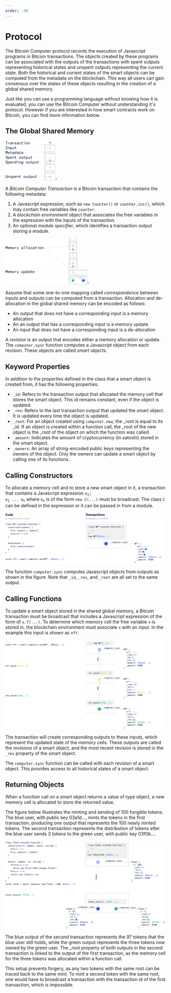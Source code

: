 ```yaml
---
order: -30
---
```


# Protocol

The Bitcoin Computer protocol records the execution of Javascript programs in Bitcoin transactions. The objects created by these programs can be associated with the outputs of the transactions with spent outputs representing historical states and unspent outputs representing the current state. Both the historical and current states of the smart objects can be computed from the metadata on the blockchain. This way all users can gain consensus over the states of these objects resulting in the creation of a global shared memory.

Just like you can use a programming language without knowing how it is evaluated, you can use the Bitcoin Computer without understanding it's protocol. However if you are interested in how smart contracts work on Bitcoin, you can find more information below.

## The Global Shared Memory

![](/static/legend@1x.png)-

A *Bitcoin Computer Transaction* is a Bitcoin transaction that contains the following metadata:
1. A Javascript expression, such as ``new Counter()`` or ``counter.inc()``, which may contain free variables like ``counter``.
2. A *blockchain environment* object that associates the free variables in the expression with the inputs of the transaction.
3. An optional *module specifier*, which identifies a transaction output storing a module.

![We show corresponding input-output paris vertically aligned.](/static/memory@1x.png)-


Assume that some one-to-one mapping called *correspondence* between inputs and outputs can be computed from a transaction. Allocation and de-allocation in the global shared memory can be encoded as follows:

* An output that does not have a corresponding input is a memory allocation
* An an output that has a corresponding input is a memory update
* An input that does not have a corresponding input is a de-allocation

A *revision* is an output that encodes either a memory allocation or update. The ``computer.sync`` function computes a Javascript object from each revision. These objects are called *smart objects*.

## Keyword Properties

In addition to the properties defined in the class that a smart object is created from, it has the following properties:

* ``_id``: Refers to the transaction output that allocated the memory cell that stores the smart object. This id remains constant, even if the object is updated.
* ``_rev``: Refers to the last transaction output that updated the smart object. It is updated every time the object is updated.
* ``_root``: For an object created using ``computer.new``, the _root is equal to its _id. If an object is created within a function call, the _root of the new object is the _root of the object on which the function was called.
* ``_amount``: Indicates the amount of cryptocurrency (in satoshi) stored in the smart object.
* ``_owners``: An array of string-encoded public keys representing the owners of the object. Only the owners can update a smart object by calling one of its functions.

## Calling Constructors

To allocate a memory cell and to store a new smart object in it, a transaction that contains a Javascript expression <code>e<sub>1</sub>; e<sub>2</sub> ... e<sub>n</sub></code> where <code>e<sub>n</sub></code> is of the form ``new C(...)`` must be broadcast. The class ``C`` can be defined in the expression or it can be passed in from a module.

![](/static/nft-create@1x.png)

The function ``computer.sync`` computes Javascript objects from outputs as shown in the figure. Note that ``_id``, ``_rev``, and ``_root`` are all set to the same output.

## Calling Functions

To update a smart object stored in the shared global memory, a Bitcoin transaction must be broadcast that includes a Javascript expression of the form of ``x.f(...)``. To determine which memory cell the free variable ``x`` is stored in, the blockchain environment must associate ``x`` with an input. In the example this input is shown as ``nft``.

![](/static/nft-update@1x.png)

The transaction will create corresponding outputs to these inputs, which represent the updated state of the memory cells. These outputs are called the *revisions* of a smart object, and the most recent revision is stored in the ``_rev`` property of the smart object.

The ``computer.sync`` function can be called with each revision of a smart object. This provides access to all historical states of a smart object.

## Returning Objects

When a function call on a smart object returns a value of type object, a new memory cell is allocated to store the returned value.

The figure below illustrates the minting and sending of 100 fungible tokens. The blue user, with public key 03a1d..., mints the tokens in the first transaction, producing one output that represents the 100 newly minted tokens. The second transaction represents the distribution of tokens after the blue user sends 3 tokens to the green user, with public key 03f0b....

![](/static/ft-create@1x.png)

The blue output of the second transaction represents the 97 tokens that the blue user still holds, while the green output represents the three tokens now owned by the green user. The _root property of both outputs in the second transaction is linked to the output of the first transaction, as the memory cell for the three tokens was allocated within a function call.

This setup prevents forgery, as any two tokens with the same root can be traced back to the same mint. To mint a second token with the same root, one would have to broadcast a transaction with the transaction id of the first transaction, which is impossible.

<!-- ## Passing Objects as Arguments

Swap

## Creating Sub Objects

Game -->
